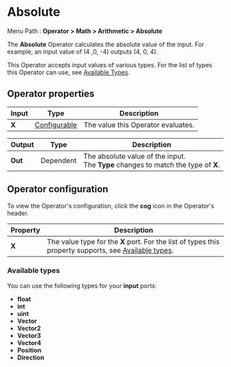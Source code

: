 # Absolute

Menu Path : **Operator > Math > Arithmetic > Absolute**  

The **Absolute** Operator calculates the absolute value of the input. For example, an input value of (4 ,0, -4) outputs (4, 0, 4).

This Operator accepts input values of various types. For the list of types this Operator can use, see [Available Types](#AvailableTypes). 

## Operator properties

| **Input** | **Type**                                | **Description**                    |
| --------- | --------------------------------------- | ---------------------------------- |
| **X**     | [Configurable](#operator-configuration) | The value this Operator evaluates. |

| **Output** | **Type**  | **Description**                                              |
| ---------- | --------- | ------------------------------------------------------------ |
| **Out**    | Dependent | The absolute value of the input.<br/>The **Type** changes to match the type of **X**. |

## Operator configuration

To view the Operator's configuration, click the **cog** icon in the Operator's header.

| **Property** | **Description**                                              |
| ------------ | ------------------------------------------------------------ |
| **X**        | The value type for the **X** port. For the list of types this property supports, see [Available types](#AvailableTypes). |

<a name="AvailableTypes"></a>

### Available types

You can use the following types for your **input** ports:

- **float**
- **int**
- **uint**
- **Vector**
- **Vector2**
- **Vector3**
- **Vector4**
- **Position**
- **Direction**